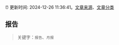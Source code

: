 :alarm_clock: 更新时间: 2024-12-26 11:36:41。[文章来源](/README.md)、[文章分类](/TAGS.md)

## 报告


> 关键字：`报告`、`月报`



